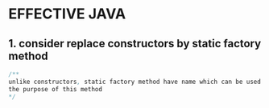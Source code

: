 # EFFECTIVE JAVA

## 1. consider replace constructors by static factory method

```java
/** 
unlike constructors, static factory method have name which can be used to identify 
the purpose of this method
*/


```


